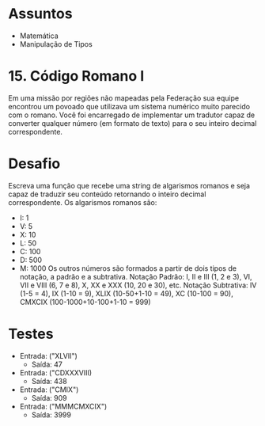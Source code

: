 # Assuntos
- Matemática
- Manipulação de Tipos

# 15. Código Romano I
Em uma missão por regiões não mapeadas pela Federação sua equipe encontrou um povoado que utilizava um sistema numérico muito parecido com o romano.
Você foi encarregado de implementar um tradutor capaz de converter qualquer número (em formato de texto) para o seu inteiro decimal correspondente.

# Desafio
Escreva uma função que recebe uma string de algarismos romanos e seja capaz de traduzir seu conteúdo retornando o inteiro decimal correspondente.
Os algarismos romanos são:
- I: 1
- V: 5
- X: 10
- L: 50
- C: 100
- D: 500
- M: 1000
Os outros números são formados a partir de dois tipos de notação, a padrão e a subtrativa.
Notação Padrão: I, II e III (1, 2 e 3), VI, VII e VIII (6, 7 e 8), X, XX e XXX (10, 20 e 30), etc.
Notação Subtrativa: IV (1-5 = 4), IX (1-10 = 9), XLIX (10-50+1-10 = 49), XC (10-100 = 90), CMXCIX (100-1000+10-100+1-10 = 999)

# Testes
- Entrada: ("XLVII")
  - Saída: 47
- Entrada: ("CDXXXVIII)
  - Saída: 438
- Entrada: ("CMIX")
  - Saída: 909
- Entrada: ("MMMCMXCIX")
  - Saída: 3999